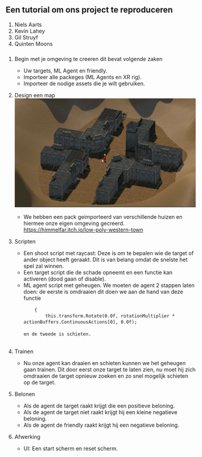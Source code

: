## Een tutorial om ons project te reproduceren
1. Niels Aarts
2. Kevin Lahey
3. Gil Struyf
4. Quinten Moons

###
1. Begin met je omgeving te creeren dit bevat volgende zaken
	- Uw targets, ML Agent en friendly.
	- Importeer alle packeges (ML Agents en XR rig).
	- Importeer de nodige assets die je wilt gebruiken.

2. Design een map
![image](https://github.com/AP-IT-GH/eindproject-Bullet-Time-VR/blob/main/Images/MAP.JPG)
	- We hebben een pack geimporteerd van verschillende huizen en hiermee onze eigen omgeving gecreerd.
	https://himmelfar.itch.io/low-poly-western-town 

	
3. Scripten
	- Een shoot script met raycast: Deze is om te bepalen wie de target of ander object heeft geraakt.
	  Dit is van belang omdat de snelste het spel zal winnen.
	- Een target script die de schade opneemt en een functie kan activeren (dood gaan of disable).
	- ML agent script met geheugen. We moeten de agent 2 stappen laten doen: de eerste is omdraaien dit doen we aan de hand van deze functie 
		```public override void OnActionReceived(ActionBuffers actionBuffers)
    		{
        		this.transform.Rotate(0.0f, rotationMultiplier * actionBuffers.ContinuousActions[0], 0.0f);

	  en de tweede is schieten.
		

4. Trainen
	- Nu onze agent kan draaien en schieten kunnen we het geheugen gaan trainen.
	  Dit door eerst onze target te laten zien, nu moet hij zich omdraaien de target
	  opnieuw zoeken en zo snel mogelijk schieten op de target.

5. Belonen
	- Als de agent de target raakt krijgt die een positieve beloning.
	- Als de agent de target niet raakt krijgt hij een kleine negatieve beloning.
	- Als de agent de friendly raakt krijgt hij een negatieve beloning.

6. Afwerking
	- UI: Een start scherm en reset scherm.